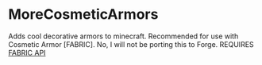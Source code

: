 # MoreCosmeticArmors
Adds cool decorative armors to minecraft. Recommended for use with Cosmetic Armor [FABRIC]. No, I will not be porting this to Forge.
REQUIRES [FABRIC API](https://www.curseforge.com/minecraft/mc-mods/fabric-api)
